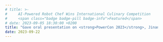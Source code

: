 ```yaml
---
# title: >-
#     AI-Powered Robot Chef Wins International Culinary Competition
#     <span class="badge badge-pill badge-info">Featured</span>
# date: 2023-09-05 18:30:00 +0200
title: "Gave oral presentation on <strong>PowerCon 2023</strong>, Jinan!"
date: 2023-09-22
---
```

